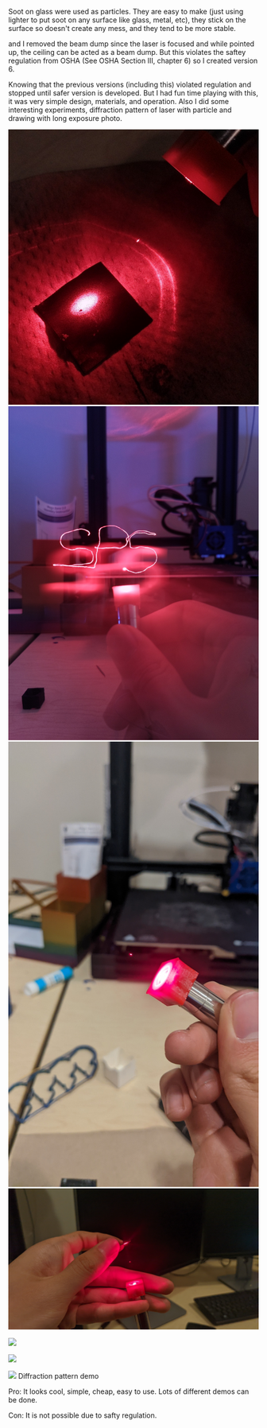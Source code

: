 Soot on glass were used as particles. They are easy to make (just using lighter to put soot on any surface like glass, metal, etc), they stick on the surface so doesn't create any mess, and they tend to be more stable.

and I removed the beam dump since the laser is focused and while pointed up, the ceiling can be acted as a beam dump.
But this violates the saftey regulation from OSHA (See OSHA Section III, chapter 6) so I created version 6.

Knowing that the previous versions (including this) violated regulation and stopped until safer version is developed.
But I had fun time playing with this, it was very simple design, materials, and operation.
Also I did some interesting experiments, diffraction pattern of laser with particle and drawing with long exposure photo.

<img width="560" src="https://github.com/Deckill/OpticalTweezerDemo/blob/main/Project%20Evolution/version%205%20(JURP)/Figure1.jpg?raw=true">
<img width="560" src="https://github.com/Deckill/OpticalTweezerDemo/blob/main/Project%20Evolution/version%205%20(JURP)/Figure2.jpg?raw=true">
<img width="560" src="https://github.com/Deckill/OpticalTweezerDemo/blob/main/Project%20Evolution/version%205%20(JURP)/Figure3.jpg?raw=true">
<img width="560" src="https://github.com/Deckill/OpticalTweezerDemo/blob/main/Project%20Evolution/version%205%20(JURP)/Figure4.jpg?raw=true">

[<img src="https://img.youtube.com/vi/IgZRPFIk14A/0.jpg" width="50%">](https://www.youtube.com/watch?v=IgZRPFIk14A)

[<img src="https://img.youtube.com/vi/arMYpCWmfjM/0.jpg" width="50%">](https://www.youtube.com/watch?v=arMYpCWmfjM)

[<img src="https://img.youtube.com/vi/rFKvK960BWM/0.jpg" width="50%">](https://www.youtube.com/watch?v=rFKvK960BWM)
Diffraction pattern demo

Pro: 
It looks cool, simple, cheap, easy to use.
Lots of different demos can be done.

Con:
It is not possible due to safty regulation.
